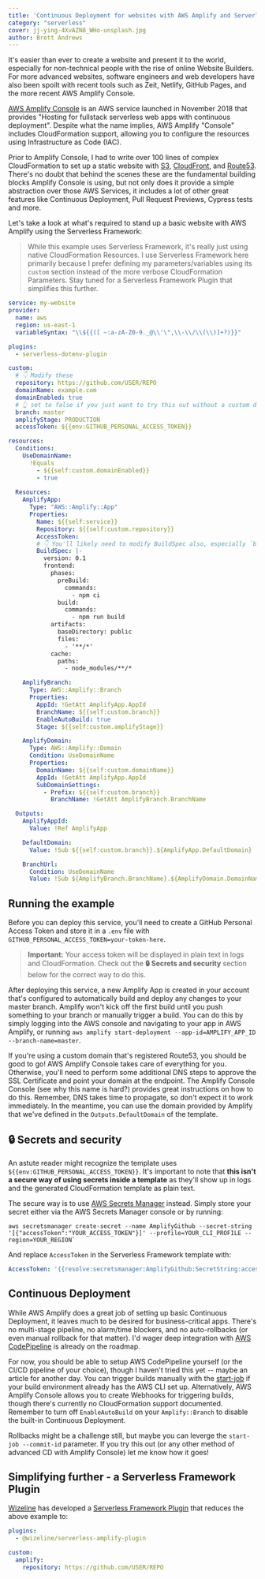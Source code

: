 ```yaml
---
title: 'Continuous Deployment for websites with AWS Amplify and Serverless Framework'
category: "serverless"
cover: jj-ying-4XvAZN8_WHo-unsplash.jpg
author: Brett Andrews
---
```


It's easier than ever to create a website and present it to the world, especially for non-technical people with the rise of online Website Builders. For more advanced websites, software engineers and web developers have also been spoilt with recent tools such as Zeit, Netlify, GitHub Pages, and the more recent AWS Amplify Console.

<a href="https://aws.amazon.com/amplify/console/" target="_blank">AWS Amplify Console</a> is an AWS service launched in November 2018 that provides "Hosting for fullstack serverless web apps with continuous deployment". Despite what the name implies, AWS Amplify "Console" includes CloudFormation support, allowing you to configure the resources using Infrastructure as Code (IAC).

Prior to Amplify Console, I had to write over 100 lines of complex CloudFormation to set up a static website with <a href="https://aws.amazon.com/s3/" target="_blank">S3</a>, <a href="https://aws.amazon.com/cloudfront/" target="_blank">CloudFront</a>, and <a href="https://aws.amazon.com/route53/" target="_blank">Route53</a>. There's no doubt that behind the scenes these are the fundamental building blocks Amplify Console is using, but not only does it provide a simple abstraction over those AWS Services, it includes a lot of other great features like Continuous Deployment, Pull Request Previews, Cypress tests and more.

Let's take a look at what's required to stand up a basic website with AWS Amplify using the Serverless Framework:

> While this example uses Serverless Framework, it's really just using native CloudFormation Resources. I use Serverless Framework here primarily because I prefer defining my parameters/variables using its `custom` section instead of the more verbose CloudFormation Parameters. Stay tuned for a Serverless Framework Plugin that simplifies this further.

```yaml
service: my-website
provider:
  name: aws
  region: us-east-1
  variableSyntax: "\\${{([ ~:a-zA-Z0-9._@\\'\",\\-\\/\\(\\)]+?)}}"

plugins:
  - serverless-dotenv-plugin

custom:
  # 👇 Modify these
  repository: https://github.com/USER/REPO
  domainName: example.com
  domainEnabled: true
  # 👆 set to false if you just want to try this out without a custom domain
  branch: master
  amplifyStage: PRODUCTION
  accessToken: ${{env:GITHUB_PERSONAL_ACCESS_TOKEN}}

resources:
  Conditions:
    UseDomainName:
      !Equals
        - ${{self:custom.domainEnabled}}
        - true
  
  Resources:
    AmplifyApp:
      Type: "AWS::Amplify::App"
      Properties:
        Name: ${{self:service}}
        Repository: ${{self:custom.repository}}
        AccessToken: 
        # 👇 You'll likely need to modify BuildSpec also, especially `baseDirectory` which is commonly called dist or build
        BuildSpec: |-
          version: 0.1
          frontend:
            phases:
              preBuild:
                commands:
                  - npm ci
              build:
                commands:
                  - npm run build
            artifacts:
              baseDirectory: public
              files:
                - '**/*'
            cache:
              paths:
                - node_modules/**/*

    AmplifyBranch:
      Type: AWS::Amplify::Branch
      Properties:
        AppId: !GetAtt AmplifyApp.AppId
        BranchName: ${{self:custom.branch}}
        EnableAutoBuild: true
        Stage: ${{self:custom.amplifyStage}}

    AmplifyDomain:
      Type: AWS::Amplify::Domain
      Condition: UseDomainName
      Properties:
        DomainName: ${{self:custom.domainName}}
        AppId: !GetAtt AmplifyApp.AppId
        SubDomainSettings:
          - Prefix: ${{self:custom.branch}}
            BranchName: !GetAtt AmplifyBranch.BranchName

  Outputs:
    AmplifyAppId:
      Value: !Ref AmplifyApp

    DefaultDomain:
      Value: !Sub ${{self:custom.branch}}.${AmplifyApp.DefaultDomain}

    BranchUrl:
      Condition: UseDomainName
      Value: !Sub ${AmplifyBranch.BranchName}.${AmplifyDomain.DomainName}
```

## Running the example

Before you can deploy this service, you'll need to create a GitHub Personal Access Token and store it in a `.env` file with `GITHUB_PERSONAL_ACCESS_TOKEN=your-token-here`.

> **Important:** Your access token will be displayed in plain text in logs and CloudFormation. Check out the **🔒 Secrets and security** section below for the correct way to do this.

After deploying this service, a new Amplify App is created in your account that's configured to automatically build and deploy any changes to your master branch. Amplify won't kick off the first build until you push something to your branch or manually trigger a build. You can do this by simply logging into the AWS console and navigating to your app in AWS Amplify, or running `aws amplify start-deployment --app-id=AMPLIFY_APP_ID --branch-name=master`.

If you're using a custom domain that's registered Route53, you should be good to go! AWS Amplify Console takes care of everything for you. Otherwise, you'll need to perform some additional DNS steps to approve the SSL Certificate and point your domain at the endpoint. The Amplify Console Console (see why this name is hard?) provides great instructions on how to do this. Remember, DNS takes time to propagate, so don't expect it to work immediately. In the meantime, you can use the domain provided by Amplify that we've defined in the `Outputs.DefaultDomain` of the template.

## 🔒 Secrets and security

An astute reader might recognize the template uses `${{env:GITHUB_PERSONAL_ACCESS_TOKEN}}`. It's important to note that **this isn't a secure way of using secrets inside a template** as they'll show up in logs and the generated CloudFormation template as plain text.

The secure way is to use <a href="https://aws.amazon.com/secrets-manager/" target="_blank">AWS Secrets Manager</a> instead. Simply store your secret either via the AWS Secrets Manager console or by running:

```shell
aws secretsmanager create-secret --name AmplifyGithub --secret-string '[{"accessToken":"YOUR_ACCESS_TOKEN"}]' --profile=YOUR_CLI_PROFILE --region=YOUR_REGION`
```

And replace `AccessToken` in the Serverless Framework template with:

```yaml
AccessToken: '{{resolve:secretsmanager:AmplifyGithub:SecretString:accessToken}}'
```

## Continuous Deployment

While AWS Amplify does a great job of setting up basic Continuous Deployment, it leaves much to be desired for business-critical apps. There's no multi-stage pipeline, no alarm/time blockers, and no auto-rollbacks (or even manual rollback for that matter). I'd wager deep integration with <a href="https://aws.amazon.com/codepipeline/" target="_blank">AWS CodePipeline</a> is already on the roadmap.

For now, you should be able to setup AWS CodePipeline yourself (or the CI/CD pipeline of your choice), though I haven't tried this yet -- maybe an article for another day. You can trigger builds manually with the <a href="https://docs.aws.amazon.com/cli/latest/reference/amplify/start-job.html" target="_blank">start-job</a> if your build environment already has the AWS CLI set up. Alternatively, AWS Amplify Console allows you to create Webhooks for triggering builds, though there's currently no CloudFormation support documented. Remember to turn off `EnableAutoBuild` on your `Amplify::Branch` to disable the built-in Continuous Deployment.

Rollbacks might be a challenge still, but maybe you can leverge the `start-job --commit-id` parameter. If you try this out (or any other method of advanced CD with Amplify Console) let me know how it goes!

## Simplifying further - a Serverless Framework Plugin

<a href="https://wizeline.com" target="_blank">Wizeline</a> has developed a <a href="https://github.com/wizeline/serverless-amplify-plugin/" target="_blank">Serverless Framework Plugin</a> that reduces the above example to:

```yaml
plugins:
  - @wizeline/serverless-amplify-plugin

custom:
  amplify:
    repository: https://github.com/USER/REPO
```

